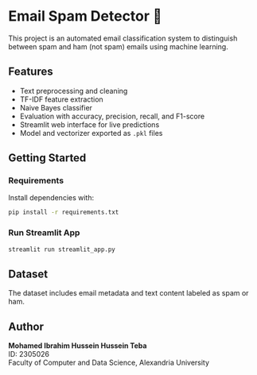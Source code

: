 # Email Spam Detector 📧

This project is an automated email classification system to distinguish between spam and ham (not spam) emails using machine learning.

## Features

- Text preprocessing and cleaning
- TF-IDF feature extraction
- Naive Bayes classifier
- Evaluation with accuracy, precision, recall, and F1-score
- Streamlit web interface for live predictions
- Model and vectorizer exported as `.pkl` files

## Getting Started

### Requirements
Install dependencies with:

```bash
pip install -r requirements.txt
```

### Run Streamlit App
```bash
streamlit run streamlit_app.py
```

## Dataset
The dataset includes email metadata and text content labeled as spam or ham.

## Author
**Mohamed Ibrahim Hussein Hussein Teba**  
ID: 2305026  
Faculty of Computer and Data Science, Alexandria University
